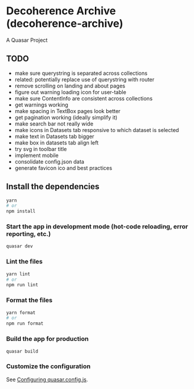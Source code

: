 # Decoherence Archive (decoherence-archive)

A Quasar Project

## TODO

- make sure querystring is separated across collections
- related: potentially replace use of querystring with router
- remove scrolling on landing and about pages
- figure out warning loading icon for user-table
- make sure ContentInfo are consistent across collections
- get warnings working
- make spacing in TextBox pages look better
- get pagination working (ideally simplify it)
- make search bar not really wide
- make icons in Datasets tab responsive to which dataset is selected
- make text in Datasets tab bigger
- make box in datasets tab align left
- try svg in toolbar title
- implement mobile
- consolidate config.json data
- generate favicon ico and best practices

## Install the dependencies

```bash
yarn
# or
npm install
```

### Start the app in development mode (hot-code reloading, error reporting, etc.)

```bash
quasar dev
```

### Lint the files

```bash
yarn lint
# or
npm run lint
```

### Format the files

```bash
yarn format
# or
npm run format
```

### Build the app for production

```bash
quasar build
```

### Customize the configuration

See [Configuring quasar.config.js](https://v2.quasar.dev/quasar-cli-vite/quasar-config-js).
